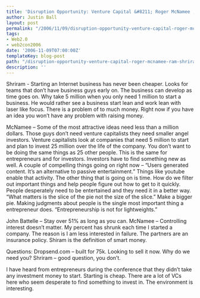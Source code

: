 ```yaml
---
title: 'Disruption Opportunity: Venture Capital &#8211; Roger McNamee , Ram Shriram'
author: Justin Ball
layout: post
permalink: "/2006/11/09/disruption-opportunity-venture-capital-roger-mcnamee-ram-shriram/"
tags:
- Web2.0
- web2con2006
date: '2006-11-09T07:00:00Z'
templateKey: blog-post
path: "/disruption-opportunity-venture-capital-roger-mcnamee-ram-shriram"
description: ''
---
```


Shriram - Starting an Internet business has never been cheaper. Looks for teams that don’t have business guys early on. The business can develop as time goes on. Why take 5 million when you only need 1 million to start a business. He would rather see a business start lean and work lean with laser like focus. There is a problem of to much money. Right now if you have an idea you won’t have any problem with raising money.

McNamee – Some of the most attractive ideas need less than a million dollars. Those guys don’t need venture capitalists they need smaller angel investors. Venture capitalists look at companies that need 5 million to start and plan to invest 25 million over the life of the company. You don’t want to be doing the same things as 25 other people. This is the same for entrepreneurs and for investors. Investors have to find something new as well.
A couple of compelling things going on right now – “Users generated content. It’s an alternative to passive entertainment.” Things like youtube enable that activity.
The other thing that is going on is time. How do we filter out important things and help people figure out how to get to it quickly.
People desperately need to be entertained and they need it in a better way. “What matters is the slice of the pie not the size of the slice.” Make a bigger pie. Making judgments about people is the single most important thing a entrepreneur does.
“Entrepreneurship is not for lightweights.”

John Battelle – Stay over 51% as long as you can.
McNamee – Controlling interest doesn’t matter. My percent has shrunk each time I started a company. The reason is I am less interested in failure. The partners are an insurance policy. Shiram is the definition of smart money.

Questions:
Dropsend.com – built for 75k. Looking to sell it now. Why do we need you?
Shriram – good question, you don’t.

I have heard from entrepreneurs during the conference that they didn’t take any investment money to start. Starting is cheap. There are a lot of VCs here who seem desperate to find something to invest in. The environment is interesting.
